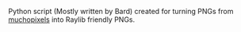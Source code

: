 Python script (Mostly written by Bard) created for turning PNGs from [muchopixels](https://muchopixels.itch.io/character-animation-asset-pack) into Raylib friendly PNGs.